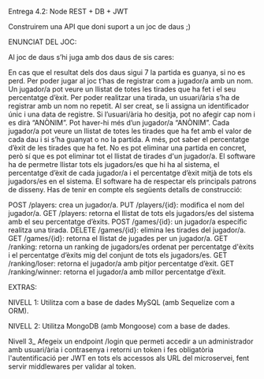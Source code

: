 Entrega 4.2: Node REST + DB + JWT

Construirem una API que doni suport a un joc de daus ;)

ENUNCIAT DEL JOC: 

Al joc de daus s’hi juga amb dos daus de sis cares:

En cas que el resultat dels dos daus sigui 7 la partida es guanya, si no es perd.
Per poder jugar al joc t’has de registrar com a jugador/a amb un nom. Un jugador/a pot veure un llistat de totes les tirades que ha fet i el seu percentatge d’èxit.
Per poder realitzar una tirada, un usuari/ària s’ha de registrar amb un nom no repetit. Al ser creat, se li assigna un identificador únic i una data de registre.
Si l’usuari/ària ho desitja, pot no afegir cap nom i es dirà “ANÒNIM”. Pot haver-hi més d’un jugador/a “ANÒNIM”.
Cada jugador/a pot veure un llistat de totes les tirades que ha fet amb el valor de cada dau i si s’ha guanyat o no la partida. A més, pot saber el percentatge d’èxit de les tirades que ha fet.
No es pot eliminar una partida en concret, però sí que es pot eliminar tot el llistat de tirades d'un jugador/a. El software ha de permetre llistar tots els jugadors/es que hi ha al sistema, el percentatge d’èxit de cada jugador/a i el percentatge d’èxit mitjà de tots els jugadors/es en el sistema.
El software ha de respectar els principals patrons de disseny.
Has de tenir en compte els següents detalls de construcció:

POST /players: crea un jugador/a.
PUT /players/{id}: modifica el nom del jugador/a.
GET /players: retorna el llistat de tots els jugadors/es del sistema amb el seu percentatge d’èxits.
POST /games/{id}: un jugador/a específic realitza una tirada.
DELETE /games/{id}: elimina les tirades del jugador/a.
GET /games/{id}: retorna el llistat de jugades per un jugador/a.
GET /ranking: retorna un ranking de jugadors/es ordenat per percentatge d'èxits i el percentatge d’èxits mig del conjunt de tots els jugadors/es.
GET /ranking/loser: retorna el jugador/a amb pitjor percentatge d’èxit.
GET /ranking/winner: retorna el jugador/a amb millor percentatge d’èxit.


EXTRAS:

NIVELL 1: Utilitza com a base de dades MySQL (amb Sequelize com a ORM).

NIVELL 2:  Utilitza MongoDB (amb Mongoose) com a base de dades.

Nivell 3_ Afegeix un endpoint /login que permeti accedir a un administrador amb usuari/ària i contrasenya i retorni un token i fes obligatòria l'autentificació per JWT en tots els accessos als URL del microservei, fent servir middlewares per validar al token.